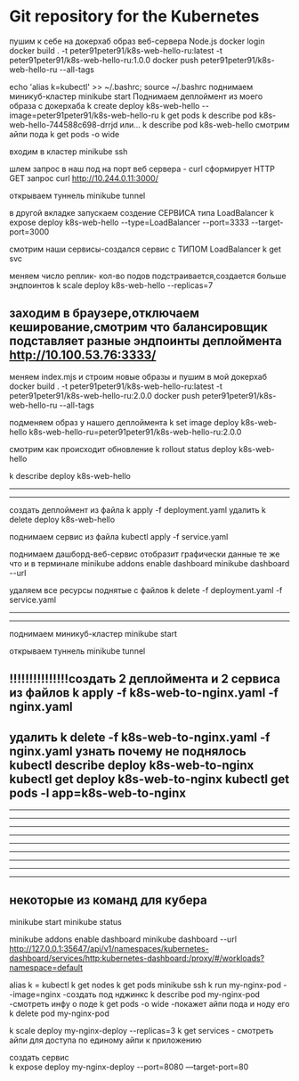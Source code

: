 # Git repository for the Kubernetes 

пушим к себе на докерхаб образ веб-сервера Node.js 
docker login
docker build . -t peter91peter91/k8s-web-hello-ru:latest -t peter91peter91/k8s-web-hello-ru:1.0.0
docker push peter91peter91/k8s-web-hello-ru --all-tags

echo 'alias k=kubectl' >> ~/.bashrc; source ~/.bashrc
поднимаем миникуб-кластер 
minikube start 
Поднимаем деплоймент из моего образа с докерхаба
k create deploy k8s-web-hello --image=peter91peter91/k8s-web-hello-ru
 k get pods
k describe pod  k8s-web-hello-744588c698-drrjd    или...    k describe pod  k8s-web-hello
смотрим айпи пода
k get pods -o wide

входим в кластер 
minikube ssh

шлем запрос в наш под на порт веб сервера  - curl сформирует HTTP GET запрос
 curl http://10.244.0.11:3000/

открываем туннель 
 minikube tunnel

в другой вкладке запускаем создение СЕРВИСА типа LoadBalancer
k expose deploy k8s-web-hello --type=LoadBalancer --port=3333 --target-port=3000

смотрим наши сервисы-создался сервис с ТИПОМ LoadBalancer
k get svc

меняем число реплик- кол-во подов подстраивается,создается больше эндпоинтов
k scale deploy k8s-web-hello --replicas=7

заходим в браузере,отключаем кеширование,смотрим что балансировщик подставляет разные эндпоинты деплоймента
http://10.100.53.76:3333/
-------------------------------------------------------------------------------
меняем index.mjs и строим новые образы и пушим в мой докерхаб
docker build . -t peter91peter91/k8s-web-hello-ru:latest -t peter91peter91/k8s-web-hello-ru:2.0.0
docker push peter91peter91/k8s-web-hello-ru --all-tags
 
 подменяем образ у нашего деплоймента
 k set image deploy k8s-web-hello k8s-web-hello-ru=peter91peter91/k8s-web-hello-ru:2.0.0

смотрим как происходит обновление 
 k rollout status deploy k8s-web-hello

k describe deploy k8s-web-hello 

--------------------------------------------------------------------
--------------------------------------------------------------------
создать деплоймент из файла
k apply -f deployment.yaml
удалить 
k delete  deploy k8s-web-hello

поднимаем сервис из файла
kubectl apply -f service.yaml

поднимаем дашборд-веб-сервис отобразит графически данные те же что и в терминале
minikube addons enable dashboard
minikube dashboard --url

удаляем все ресурсы поднятые с  файлов
k delete -f deployment.yaml -f service.yaml




--------------------------------------------------------------------
--------------------------------------------------------------------
поднимаем миникуб-кластер 
minikube start 

открываем туннель 
 minikube tunnel

!!!!!!!!!!!!!!!создать 2 деплоймента и 2 сервиса  из файлов
k apply -f k8s-web-to-nginx.yaml -f nginx.yaml
---------
удалить
 k delete -f k8s-web-to-nginx.yaml -f nginx.yaml
узнать почему не поднялось 
kubectl describe deploy k8s-web-to-nginx
kubectl get deploy k8s-web-to-nginx
kubectl get pods -l app=k8s-web-to-nginx
---------










--------------------------------------------------------------------
--------------------------------------------------------------------
--------------------------------------------------------------------
--------------------------------------------------------------------
--------------------------------------------------------------------
--------------------------------------------------------------------
--------------------------------------------------------------------
--------------------------------------------------------------------
--------------------------------------------------------------------
некоторые из команд для кубера
---------
minikube start 
minikube status

minikube addons enable dashboard
minikube dashboard --url
http://127.0.0.1:35647/api/v1/namespaces/kubernetes-dashboard/services/http:kubernetes-dashboard:/proxy/#/workloads?namespace=default

alias k = kubectl
k get nodes
k get pods
minikube ssh
k run my-nginx-pod --image=nginx  -создать под нджинкс
k describe pod  my-nginx-pod    -смотреть инфу о поде
k get pods -o wide     -покажет айпи пода и ноду его
k delete pod my-nginx-pod

k scale deploy my-nginx-deploy --replicas=3
k get services - смотреть айпи для доступа по единому айпи к приложению

создать сервис  
k expose deploy my-nginx-deploy --port=8080 —target-port=80